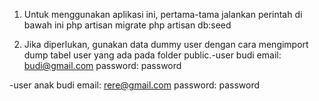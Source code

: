 1. Untuk menggunakan aplikasi ini, pertama-tama jalankan perintah di bawah ini
php artisan migrate
php artisan db:seed

2. Jika diperlukan, gunakan data dummy user dengan cara mengimport dump tabel user yang ada pada folder public.-user budi
email: budi@gmail.com
password: password

-user anak budi
email: rere@gmail.com
password: password
